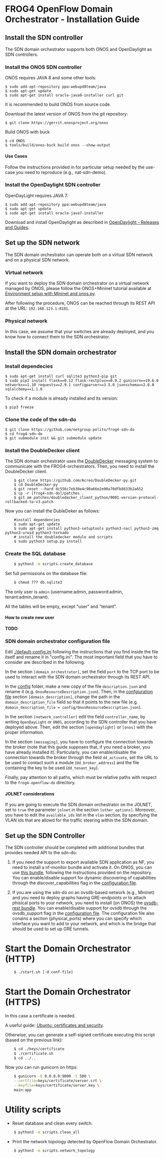 # FROG4 OpenFlow Domain Orchestrator - Installation Guide

## Install the SDN controller 

The SDN domain orchestrator supports both ONOS and OpenDaylight as SDN controllers.

### Install the ONOS SDN controller

ONOS requires JAVA 8 and some other tools:

	$ sudo add-apt-repository ppa:webupd8team/java
	$ sudo apt-get update
	$ sudo apt-get install oracle-java8-installer curl git

It is recommended to build ONOS from source code.

Download the latest version of ONOS from the git repository:

	$ git clone https://gerrit.onosproject.org/onos

Build ONOS with buck

	$ cd ONOS
	$ tools/build/onos-buck build onos --show-output

#### Use Cases

Follow the instructions provided in [](use_cases/) for particular setup needed by the use-case you need to reproduce (e.g., nat-sdn-demo).

### Install the OpenDaylight SDN controller

OpenDayLight requires JAVA 7:

	$ sudo add-apt-repository ppa:webupd8team/java
	$ sudo apt-get update
	$ sudo apt-get install oracle-java7-installer

Download and install OpenDaylight as described in [OpenDaylight - Releases and Guides](https://www.opendaylight.org/downloads).


## Set up the SDN network

The SDN domain orchestrator can operate both on a virtual SDN network and on a physical SDN network.

### Virtual network
If you want to deploy the SDN domain orchestrator on a virtual network managed by ONOS, please follow the ONOS+Mininet tutorial available at [Environment setup with Mininet and onos.py](https://wiki.onosproject.org/display/test/Environment+setup+with+Mininet+and+onos.py).

After following the procedure, ONOS can be reached through its REST API at the URL: `192.168.123.1:8181`.

### Physical network

In this case, we assume that your switches are already deployed, and you know how to connect them to the SDN orchestrator.

## Install the SDN domain orchestrator

### Install dependecies

	$ sudo apt-get install curl sqlite3 python3-pip git
	$ sudo pip3 install flask==0.12 flask-restplus==0.9.2 gunicorn==19.6.0 networkx==1.10 requests==2.9.1 configparser==3.5.0 jsonschema==2.6.0 sqlalchemy==1.1.6

To check if a module is already installed and its version:

	$ pip3 freeze
	
### Clone the code of the sdn-do

	$ git clone https://github.com/netgroup-polito/frog4-sdn-do
	$ cd frog4-sdn-do
	$ git submodule init && git submodule update
	
### Install the DoubleDecker client
The SDN domain orchestrator uses the [DoubleDecker](https://github.com/Acreo/DoubleDecker-py) messaging system to communicate with the FROG4-orchestrators. Then, you need to install the DoubleDecker client.

		$ git clone https://github.com/Acreo/DoubleDecker-py.git		
		$ cd DoubleDecker-py
		$ git reset --hard dc556c7eb30e4c90a66e2e00a70dfb8833b2a652
		$ cp -r [frog4-sdn-do]/patches .
		$ git am patches/doubledecker_client_python/0001-version-protocol-rollbacked-to-v3.patch
		
Now you can install the DubleDeker as follows:

		#install dependencies 
		$ sudo apt-get update
		$ sudo apt-get install python3-setuptools python3-nacl python3-zmq python3-urwid python3-tornado
		# install the doubledecker module and scripts
		$ sudo python3 setup.py install
		
### Create the SQL database
```sh
	$ python3 -m scripts.create_database
```
Set full permissions on the database file:
```sh
	$ chmod 777 db.sqlite3
```
The only user is `admin` (username:admin, password:admin, tenant:admin_tenant).

All the tables will be empty, except "user" and "tenant".

#### How to create new user

**TODO**

### SDN domain orchestrator configuration file

Edit [./default-config.ini](/config/default-config.ini) following the instructions that you find inside the file itself and rename it in "config.ini".
The most important field that you have to consider are described in the following.

In the section `[domain_orchestrator]`, set the field `port` to the TCP port to be used to interact with the SDN domain orchestrator through its REST API.

In the [config](/config/) folder, make a new copy of the file `description.json` and rename it (e.g. `OnosResourceDescription.json`). Then, in the [confgiuration file](/config/default-config.ini) section `[domain_description]`, change the path in the `domain_description_file` field so that it points to the new file (e.g. `domain_description_file = config/OnosResourceDescription.json`).

In the section `[network_controller]` edit the field `controller_name`, by writing `OpenDayLight` or `ONOS`, according to the SDN controller that you have deployed above.
Then, edit the section `[opendaylight]` or `[onos]` with the proper information.

In the section `[messaging]`, you have to configure the connection towards the broker (note that this guide supposes that, if you need a broker, you have already installed it). Particularly, you can enable/disable the connection towards the broker through the field `dd_activate`, set the URL to be used to contact such a module (`dd_broker_address`) and the file containing the key to be used (`dd_tenant_key`).

Finally, pay attention to all paths, which must be relative paths with respect to the `frog4-openflow-do` directory.

#### JOLNET considerations

If you are going to execute the SDN domain orchestrator on the JOLNET, set to `true` the parameter `jolnet` in the section `[other_options]`. 
Moreover, you have to edit the `available_ids` list in the `vlan` section, by specifying the VLAN ids that are allowd for the traffic steering within the SDN domain.

## Set up the SDN Controller

The SDN controller should be completed with additional bundles that provides needed API to the sdn-do:

1) If you need the support to export available SDN application as NF, you need to install a nf-monitor bundle and activate it. On ONOS, you can use [this bundle](https://github.com/netgroup-polito/onos-applications/tree/master/apps-capabilities), following the instructions provided on the repository. You can enable/disable support for dynamic discovering of capabilities through the discover_capabilities flag in the [configuration file](/config/default-config.ini).

2) If you are using the sdn-do on an ovsdb-based network (e.g., Mininet) and you need to deploy graphs having GRE-endpoints or to attach phisical ports to your network, you need to install (on ONOS) the [ovsdb-rest bundle](https://github.com/opennetworkinglab/onos-app-samples/tree/master/ovsdb-rest). You can enable/disable support for ovsdb through the ovsdb_support flag in the [configuration file](/config/default-config.ini). The configuration file also conains a section (physical_ports) where you can specify which interface you want to add to your network, and which is the bridge that should be used to set up GRE tunnels.


# Start the Domain Orchestrator (HTTP)
```sh
	$ ./start.sh [-d conf-file]
```
# Start the Domain Orchestrator (HTTPS)

In this case a certificate is needed.

A useful guide: [Ubuntu: certificates and security](https://help.ubuntu.com/12.04/serverguide/certificates-and-security.html).

Otherwise, you can generate a self-signed certificate executing this script (based on the previous link):
```sh
	$ cd ./keys/certificate
	$ ./certificate.sh
	$ cd ../..
```

Now you can run gunicorn on https:
```sh
	$ gunicorn -b 0.0.0.0:9000 -t 500 \
	--certfile=keys/certificate/server.crt \
	--keyfile=keys/certificate/server.key \
	main:app
```

# Utility scripts

* Reset database and clean every switch.
```sh
	$ python3 -m scripts.clean_all
```

* Print the network topology detected by OpenFlow Domain Orchestrator.
```sh
	$ python3 -m scripts.network_topology
```
